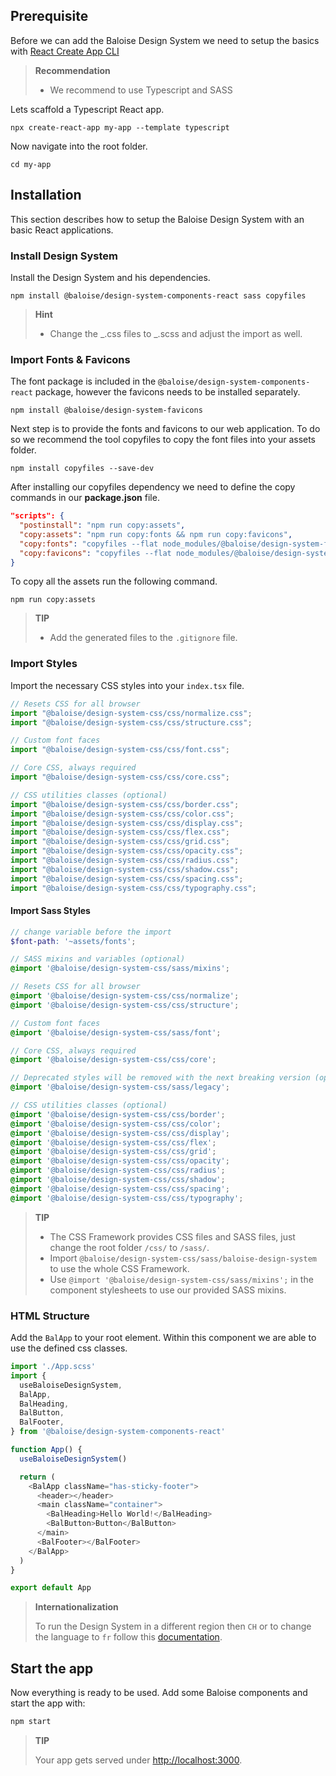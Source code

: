 ## Prerequisite

Before we can add the Baloise Design System we need to setup the basics with [React Create App CLI](https://create-react-app.dev/)

> **Recommendation**
>
> - We recommend to use Typescript and SASS

Lets scaffold a Typescript React app.

```
npx create-react-app my-app --template typescript
```

Now navigate into the root folder.

```
cd my-app
```

## Installation

This section describes how to setup the Baloise Design System with an basic React applications.

### Install Design System

Install the Design System and his dependencies.

```
npm install @baloise/design-system-components-react sass copyfiles
```

> **Hint**
>
> - Change the _.css files to _.scss and adjust the import as well.

### Import Fonts & Favicons

The font package is included in the `@baloise/design-system-components-react` package, however the favicons needs to be installed separately.

```
npm install @baloise/design-system-favicons
```

Next step is to provide the fonts and favicons to our web application.
To do so we recommend the tool copyfiles to copy the font files into your assets folder.

```
npm install copyfiles --save-dev
```

After installing our copyfiles dependency we need to define the copy commands in our **package.json** file.

```json
"scripts": {
  "postinstall": "npm run copy:assets",
  "copy:assets": "npm run copy:fonts && npm run copy:favicons",
  "copy:fonts": "copyfiles --flat node_modules/@baloise/design-system-fonts/lib/* public/assets/fonts",
  "copy:favicons": "copyfiles --flat node_modules/@baloise/design-system-favicons/icons/primary/* public/assets/favicons"
}
```

To copy all the assets run the following command.

```
npm run copy:assets
```

> **TIP**
>
> - Add the generated files to the `.gitignore` file.

### Import Styles

Import the necessary CSS styles into your `index.tsx` file.

```typescript
// Resets CSS for all browser
import "@baloise/design-system-css/css/normalize.css";
import "@baloise/design-system-css/css/structure.css";

// Custom font faces
import "@baloise/design-system-css/css/font.css";

// Core CSS, always required
import "@baloise/design-system-css/css/core.css";

// CSS utilities classes (optional)
import "@baloise/design-system-css/css/border.css";
import "@baloise/design-system-css/css/color.css";
import "@baloise/design-system-css/css/display.css";
import "@baloise/design-system-css/css/flex.css";
import "@baloise/design-system-css/css/grid.css";
import "@baloise/design-system-css/css/opacity.css";
import "@baloise/design-system-css/css/radius.css";
import "@baloise/design-system-css/css/shadow.css";
import "@baloise/design-system-css/css/spacing.css";
import "@baloise/design-system-css/css/typography.css";
```

#### Import Sass Styles

```scss
// change variable before the import
$font-path: '~assets/fonts';

// SASS mixins and variables (optional)
@import '@baloise/design-system-css/sass/mixins';

// Resets CSS for all browser
@import '@baloise/design-system-css/css/normalize';
@import '@baloise/design-system-css/css/structure';

// Custom font faces
@import '@baloise/design-system-css/sass/font';

// Core CSS, always required
@import '@baloise/design-system-css/css/core';

// Deprecated styles will be removed with the next breaking version (optional)
@import '@baloise/design-system-css/sass/legacy';

// CSS utilities classes (optional)
@import '@baloise/design-system-css/css/border';
@import '@baloise/design-system-css/css/color';
@import '@baloise/design-system-css/css/display';
@import '@baloise/design-system-css/css/flex';
@import '@baloise/design-system-css/css/grid';
@import '@baloise/design-system-css/css/opacity';
@import '@baloise/design-system-css/css/radius';
@import '@baloise/design-system-css/css/shadow';
@import '@baloise/design-system-css/css/spacing';
@import '@baloise/design-system-css/css/typography';
```

> **TIP**
>
> - The CSS Framework provides CSS files and SASS files, just change the root folder `/css/` to `/sass/`.
> - Import `@baloise/design-system-css/sass/baloise-design-system` to use the whole CSS Framework.
> - Use `@import '@baloise/design-system-css/sass/mixins';` in the component stylesheets to use our provided SASS mixins.

### HTML Structure

Add the `BalApp` to your root element. Within this component we are able to use the defined css classes.

```typescript
import './App.scss'
import {
  useBaloiseDesignSystem,
  BalApp,
  BalHeading,
  BalButton,
  BalFooter,
} from '@baloise/design-system-components-react'

function App() {
  useBaloiseDesignSystem()

  return (
    <BalApp className="has-sticky-footer">
      <header></header>
      <main className="container">
        <BalHeading>Hello World!</BalHeading>
        <BalButton>Button</BalButton>
      </main>
      <BalFooter></BalFooter>
    </BalApp>
  )
}

export default App
```

> **Internationalization**
>
> To run the Design System in a different region then `CH` or to change the language to `fr` follow this [documentation](https://baloise-design-system.vercel.app/?path=/docs/development-guides-internationalization--page).

## Start the app

Now everything is ready to be used. Add some Baloise components and start the app with:

```bash
npm start
```

> **TIP**
>
> Your app gets served under [http://localhost:3000](http://localhost:3000).
